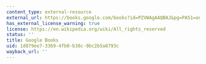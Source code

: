 ```yaml
---
content_type: external-resource
external_url: https://books.google.com/books?id=PZVWAgAAQBAJ&pg=PA51=onepage#v=onepage&q&f=false
has_external_license_warning: true
license: https://en.wikipedia.org/wiki/All_rights_reserved
status: ''
title: Google Books
uid: 1d879ee7-3369-4fb0-b38c-9bc2b5a8793c
wayback_url: ''
---
```

